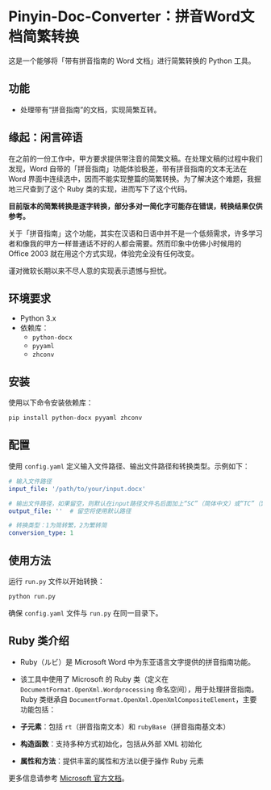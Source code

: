 # Pinyin-Doc-Converter：拼音Word文档简繁转换

这是一个能够将「带有拼音指南的 Word 文档」进行简繁转换的 Python 工具。

## 功能

- 处理带有“拼音指南”的文档，实现简繁互转。
 
## 缘起：闲言碎语

在之前的一份工作中，甲方要求提供带注音的简繁文稿。在处理文稿的过程中我们发现，Word 自带的「拼音指南」功能体验极差，带有拼音指南的文本无法在 Word 界面中连续选中，因而不能实现整篇的简繁转换。为了解决这个难题，我掘地三尺查到了这个 Ruby 类的实现，进而写下了这个代码。

**目前版本的简繁转换是逐字转换，部分多对一简化字可能存在错误，转换结果仅供参考。**

关于「拼音指南」这个功能，其实在汉语和日语中并不是一个低频需求，许多学习者和像我的甲方一样普通话不好的人都会需要。然而印象中仿佛小时候用的 Office 2003 就在用这个方式实现，体验完全没有任何改变。

谨对微软长期以来不尽人意的实现表示遗憾与担忧。



## 环境要求

- Python 3.x
- 依赖库：
  - `python-docx`
  - `pyyaml`
  - `zhconv`

## 安装

使用以下命令安装依赖库：

```bash
pip install python-docx pyyaml zhconv
```

## 配置

使用 `config.yaml` 定义输入文件路径、输出文件路径和转换类型。示例如下：

```yaml
# 输入文件路径
input_file: '/path/to/your/input.docx'

# 输出文件路径，如果留空，则默认在input路径文件名后面加上“SC”（简体中文）或“TC”（繁体）作为输出路径
output_file: ''  # 留空将使用默认路径

# 转换类型：1为简转繁，2为繁转简
conversion_type: 1
```

## 使用方法

运行 `run.py` 文件以开始转换：

```bash
python run.py
```

确保 `config.yaml` 文件与 `run.py` 在同一目录下。

## Ruby 类介绍

- Ruby（ルビ）是 Microsoft Word 中为东亚语言文字提供的拼音指南功能。
- 该工具中使用了 Microsoft 的 Ruby 类（定义在 `DocumentFormat.OpenXml.Wordprocessing` 命名空间），用于处理拼音指南。Ruby 类继承自 `DocumentFormat.OpenXml.OpenXmlCompositeElement`，主要功能包括：

- **子元素**：包括 `rt`（拼音指南文本）和 `rubyBase`（拼音指南基文本）
- **构造函数**：支持多种方式初始化，包括从外部 XML 初始化
- **属性和方法**：提供丰富的属性和方法以便于操作 Ruby 元素

更多信息请参考 [Microsoft 官方文档](https://learn.microsoft.com/zh-cn/dotnet/api/documentformat.openxml.wordprocessing.ruby)。
